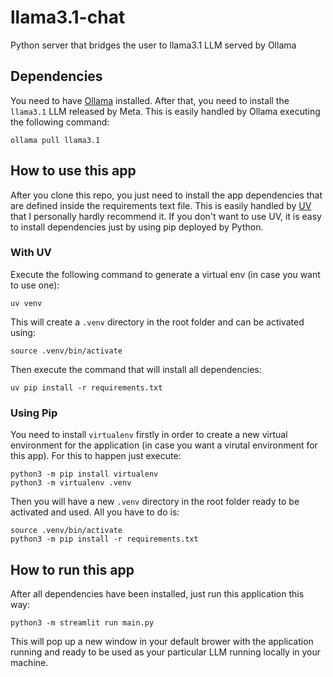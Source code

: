 # llama3.1-chat

Python server that bridges the user to llama3.1 LLM served by Ollama

## Dependencies

You need to have [Ollama](https://ollama.com/) installed. After that, you need to install the `llama3.1` LLM released by Meta. This is easily handled by Ollama executing the following command:

```shell
ollama pull llama3.1
```

## How to use this app

After you clone this repo, you just need to install the app dependencies that are defined inside the requirements text file. This is easily handled by [UV](https://github.com/astral-sh/uv) that I personally hardly recommend it. If you don't want to use UV, it is easy to install dependencies just by using pip deployed by Python.

### With UV

Execute the following command to generate a virtual env (in case you want to use one):

```shell
uv venv
```

This will create a `.venv` directory in the root folder and can be activated using:

```shell
source .venv/bin/activate
```

Then execute the command that will install all dependencies:

```shell
uv pip install -r requirements.txt
```

### Using Pip

You need to install `virtualenv` firstly in order to create a new virtual environment for the application (in case you want a virutal environment for this app). For this to happen just execute:

```shell
python3 -m pip install virtualenv
python3 -m virtualenv .venv
```

Then you will have a new `.venv` directory in the root folder ready to be activated and used. All you have to do is:

```shell
source .venv/bin/activate
python3 -m pip install -r requirements.txt
```

## How to run this app

After all dependencies have been installed, just run this application this way:

```shell
python3 -m streamlit run main.py
```

This will pop up a new window in your default brower with the application running and ready to be used as your particular LLM running locally in your machine.
